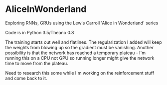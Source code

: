 # AliceInWonderland
Exploring RNNs, GRUs using the Lewis Carroll 'Alice in Wonderland' series

Code is in Python 3.5/Theano 0.8

The training starts out well and flatlines. The regularization I added will keep the weights from blowing up so the gradient must be vanishing. Another possibility is that the network has reached a temporary plateau - I'm running this on a CPU not GPU so running longer might give the network time to move from the plateau.

Need to research this some while I'm working on the reinforcement stuff and come back to it.


